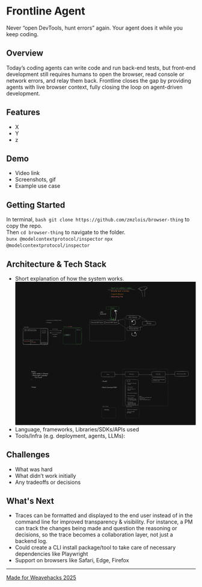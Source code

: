 # Frontline Agent
Never “open DevTools, hunt errors” again. Your agent does it while you keep coding.

## Overview
Today’s coding agents can write code and run back-end tests, but front-end development still requires humans to open the browser, read console or network errors, and relay them back. Frontline closes the gap by providing agents with live browser context, fully closing the loop on agent-driven development.

## Features
* X
* Y
* z

## Demo
* Video link
* Screenshots, gif 
* Example use case 

## Getting Started
In terminal, ```bash git clone https://github.com/zmzlois/browser-thing``` to copy the repo.  
Then `cd browser-thing` to navigate to the folder.  
`bunx @modelcontextprotocol/inspector`
`npx @modelcontextprotocol/inspector`

## Architecture & Tech Stack
* Short explanation of how the system works.
![System diagram](https://github.com/zmzlois/browser-thing/raw/main/diagram.png)
* Language, frameworks, Libraries/SDKs/APIs used
* Tools/Infra (e.g. deployment, agents, LLMs):

## Challenges
* What was hard
* What didn’t work initially
* Any tradeoffs or decisions

## What's Next
* Traces can be formatted and displayed to the end user instead of in the command line for improved transparency & visibility. For instance, a PM can track the changes being made and question the reasoning or decisions, so the trace becomes a collaboration layer, not just a backend log.
* Could create a CLI install package/tool to take care of necessary dependencies like Playwright
* Support on browsers like Safari, Edge, Firefox


---
[Made for Weavehacks 2025](https://devpost.com/software/frontline-agent)
